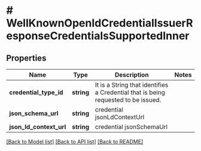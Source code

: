 # # WellKnownOpenIdCredentialIssuerResponseCredentialsSupportedInner

## Properties

| Name                    | Type       | Description                                                                       | Notes |
| ----------------------- | ---------- | --------------------------------------------------------------------------------- | ----- |
| **credential_type_id**  | **string** | It is a String that identifies a Credential that is being requested to be issued. |
| **json_schema_url**     | **string** | credential jsonLdContextUrl                                                       |
| **json_ld_context_url** | **string** | credential jsonSchemaUrl                                                          |

[[Back to Model list]](../../README.md#models) [[Back to API list]](../../README.md#endpoints) [[Back to README]](../../README.md)
